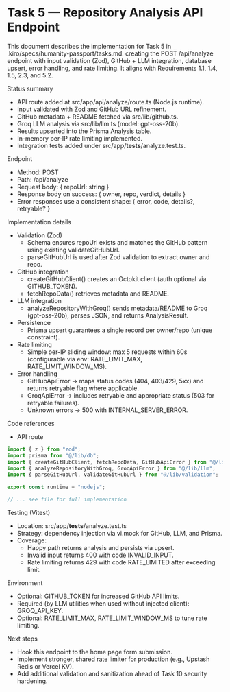 # Task 5 — Repository Analysis API Endpoint

This document describes the implementation for Task 5 in .kiro/specs/humanity-passport/tasks.md: creating the POST /api/analyze endpoint with input validation (Zod), GitHub + LLM integration, database upsert, error handling, and rate limiting. It aligns with Requirements 1.1, 1.4, 1.5, 2.3, and 5.2.

Status summary
- API route added at src/app/api/analyze/route.ts (Node.js runtime).
- Input validated with Zod and GitHub URL refinement.
- GitHub metadata + README fetched via src/lib/github.ts.
- Groq LLM analysis via src/lib/llm.ts (model: gpt-oss-20b).
- Results upserted into the Prisma Analysis table.
- In-memory per-IP rate limiting implemented.
- Integration tests added under src/app/__tests__/analyze.test.ts.

Endpoint
- Method: POST
- Path: /api/analyze
- Request body: { repoUrl: string }
- Response body on success: { owner, repo, verdict, details }
- Error responses use a consistent shape: { error, code, details?, retryable? }

Implementation details
- Validation (Zod)
  - Schema ensures repoUrl exists and matches the GitHub pattern using existing validateGitHubUrl.
  - parseGitHubUrl is used after Zod validation to extract owner and repo.
- GitHub integration
  - createGitHubClient() creates an Octokit client (auth optional via GITHUB_TOKEN).
  - fetchRepoData() retrieves metadata and README.
- LLM integration
  - analyzeRepositoryWithGroq() sends metadata/README to Groq (gpt-oss-20b), parses JSON, and returns AnalysisResult.
- Persistence
  - Prisma upsert guarantees a single record per owner/repo (unique constraint).
- Rate limiting
  - Simple per-IP sliding window: max 5 requests within 60s (configurable via env: RATE_LIMIT_MAX, RATE_LIMIT_WINDOW_MS).
- Error handling
  - GitHubApiError → maps status codes (404, 403/429, 5xx) and returns retryable flag where applicable.
  - GroqApiError → includes retryable and appropriate status (503 for retryable failures).
  - Unknown errors → 500 with INTERNAL_SERVER_ERROR.

Code references
- API route
```ts path=/Users/jayvicsanantonio/Developer/ai-humanity-passport/src/app/api/analyze/route.ts start=1
import { z } from "zod";
import prisma from "@/lib/db";
import { createGitHubClient, fetchRepoData, GitHubApiError } from "@/lib/github";
import { analyzeRepositoryWithGroq, GroqApiError } from "@/lib/llm";
import { parseGitHubUrl, validateGitHubUrl } from "@/lib/validation";

export const runtime = "nodejs";

// ... see file for full implementation
```

Testing (Vitest)
- Location: src/app/__tests__/analyze.test.ts
- Strategy: dependency injection via vi.mock for GitHub, LLM, and Prisma.
- Coverage:
  - Happy path returns analysis and persists via upsert.
  - Invalid input returns 400 with code INVALID_INPUT.
  - Rate limiting returns 429 with code RATE_LIMITED after exceeding limit.

Environment
- Optional: GITHUB_TOKEN for increased GitHub API limits.
- Required (by LLM utilities when used without injected client): GROQ_API_KEY.
- Optional: RATE_LIMIT_MAX, RATE_LIMIT_WINDOW_MS to tune rate limiting.

Next steps
- Hook this endpoint to the home page form submission.
- Implement stronger, shared rate limiter for production (e.g., Upstash Redis or Vercel KV).
- Add additional validation and sanitization ahead of Task 10 security hardening.
